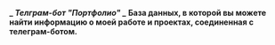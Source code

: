 **_ _Телграм-бот "Портфолио"_ _**
**База данных, в которой вы можете найти информацию о моей работе и проектах, соединенная с телеграм-ботом.**
